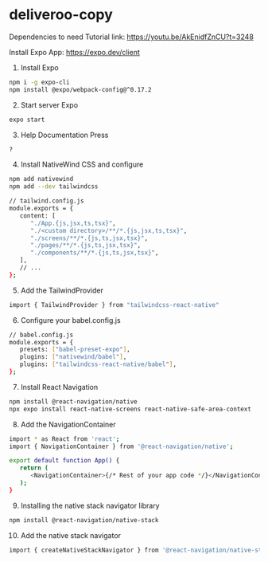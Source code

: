# deliveroo-copy
Dependencies to need
Tutorial link: https://youtu.be/AkEnidfZnCU?t=3248

Install Expo App: https://expo.dev/client





1.  Install Expo
   ```sh
   npm i -g expo-cli
   npm install @expo/webpack-config@^0.17.2
   ```

02. Start server Expo
   ```sh
   expo start
   ```

03. Help Documentation Press
   ```sh
   ?
   ```

04. Install NativeWind CSS and configure
   ```sh
   npm add nativewind
   npm add --dev tailwindcss
   ```

   ```sh
   // tailwind.config.js
   module.exports = {
      content: [
         "./App.{js,jsx,ts,tsx}", 
         "./<custom directory>/**/*.{js,jsx,ts,tsx}",
         "./screens/**/*.{js,ts,jsx,tsx}",
         "./pages/**/*.{js,ts,jsx,tsx}",
         "./components/**/*.{js,ts,jsx,tsx}",
      ],
      // ...
   };
   ```

05. Add the TailwindProvider
   ```sh
   import { TailwindProvider } from "tailwindcss-react-native"
   ```

06. Configure your babel.config.js
   ```sh
   // babel.config.js
   module.exports = {
      presets: ["babel-preset-expo"],
      plugins: ["nativewind/babel"],
      plugins: ["tailwindcss-react-native/babel"],
   };
   ```
07. Install React Navigation
   ```sh
   npm install @react-navigation/native
   npx expo install react-native-screens react-native-safe-area-context
   ```
08. Add the NavigationContainer
   ```sh
   import * as React from 'react';
   import { NavigationContainer } from '@react-navigation/native';

   export default function App() {
      return (
         <NavigationContainer>{/* Rest of your app code */}</NavigationContainer>
      );
   }
   ```

09. Installing the native stack navigator library
   ```sh
   npm install @react-navigation/native-stack
   ```

10. Add the native stack navigator
   ```sh
   import { createNativeStackNavigator } from '@react-navigation/native-stack';
   ```